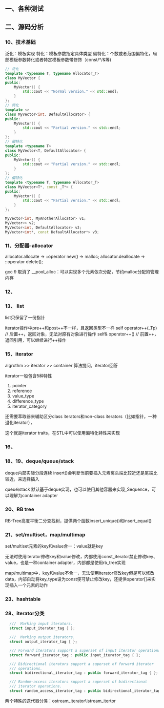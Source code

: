 ## 一、各种测试

## 二、源码分析

### 10、技术基础

泛化：模板实现 
特化：模板参数指定具体类型
偏特化：个数或者范围偏特化，局部模板参数特化或者特定模板参数带修饰（const/*/&等)


``` c++
// 泛化
template <typename T, typename Allocator_T>
class MyVector {
public:
    MyVector() {
        std::cout << "Normal version." << std::endl;
    }
};
// 特化
template <>
class MyVector<int, DefaultAllocator> {
public:
    MyVector() {
        std::cout << "Partial version." << std::endl;
    }
};
// 偏特化
template <typename T>
class MyVector<T, DefaultAllocator> {
public:
    MyVector() {
        std::cout << "Partial version." << std::endl;
    }
};
// 偏特化
template <typename T, typename Allocator_T>
class MyVector<T*, const _T*> {
public:
    MyVector() {
        std::cout << "Partial version." << std::endl;
    }
};

MyVector<int, MyAnotherAllocator> v1;
MyVector<> v2;
MyVector<int, DefaultAllocator> v3;
MyVector<int*, const DefaultAllocator*> v3;
```

### 11、分配器-allocator

allocator.allocate -> ::operator new() -> malloc;
allocator.deallocate -> ::operator delete();

gcc 9 取消了
__pool_alloc：可以实现多个元素依次分配，节约malloc分配的管理内存

### 12、

### 13、 list

list只保留了一份指针

iterator操作中pre++和post++不一样，且返回类型不一样
self operator++(_Tp) // 后置++，返回对象，无法对原有对象进行操作
self& operator++()  // 前置++，返回引用，可以继续进行++操作

### 15、iterator

algrothm >> iterator >> container
算法提问，iterator回答

iterator一般包含5种特性
1. pointer
2. reference
3. value_type
4. difference_type
5. iterator_category

还需要萃取器来辅助区分class iterators和non-class iterators（比如指针，一种退化iterator），

这个就是iterator traits，在STL中可以使用偏特化特性来实现


### 16、

### 18、19、deque/queue/stack

deque内部实际分段连续
insert()会判断当前要插入元素离头端比较近还是尾端比较近，来选择插入

queue\stack 默认基于deque实现，也可以使用其他容器来实现_Sequence，可以理解为container adapter


### 20、RB tree

RB-Tree高度平衡二分查找树，提供两个函数insert_unique()和insert_equal()


### 21、set/multiset，map/multimap

set/multiset元素的key和value合一：value就是key

无法时使用iterator修改key和value修改，内部使用const_iterator禁止修改key、value，也是一种container adapter，内部都是使用rb_tree实现

map/multimap中，key和value不合一，无法使用iterator修改key但是可以修改data，内部自动将key_type设为const便可禁止修改key，还提供operator[]来实现插入一个元素的动作

### 23、hashtable

### 28、iterator分类

``` c++
  ///  Marking input iterators.
  struct input_iterator_tag { };

  ///  Marking output iterators.
  struct output_iterator_tag { };

  /// Forward iterators support a superset of input iterator operations.
  struct forward_iterator_tag : public input_iterator_tag { };

  /// Bidirectional iterators support a superset of forward iterator
  /// operations.
  struct bidirectional_iterator_tag : public forward_iterator_tag { };

  /// Random-access iterators support a superset of bidirectional
  /// iterator operations.
  struct random_access_iterator_tag : public bidirectional_iterator_tag { };
```

两个特殊的迭代器分类：ostream_iterator\istream_itertor